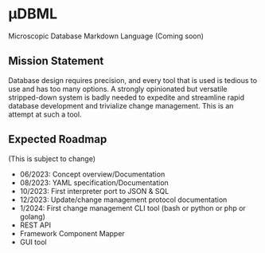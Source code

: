 # µDBML
Microscopic Database Markdown Language
(Coming soon)
## Mission Statement
Database design requires precision, and every tool that is used is tedious to use and has too many options. A strongly opinionated but versatile stripped-down system is badly needed to expedite and streamline rapid database development and trivialize change management. This is an attempt at such a tool.
## Expected Roadmap
(This is subject to change)
- 06/2023: Concept overview/Documentation 
- 08/2023: YAML specification/Documentation
- 10/2023: First interpreter port to JSON & SQL
- 12/2023: Update/change management protocol documentation
- 1/2024: First change management CLI tool (bash or python or php or golang) 
- REST API
- Framework Component Mapper
- GUI tool
